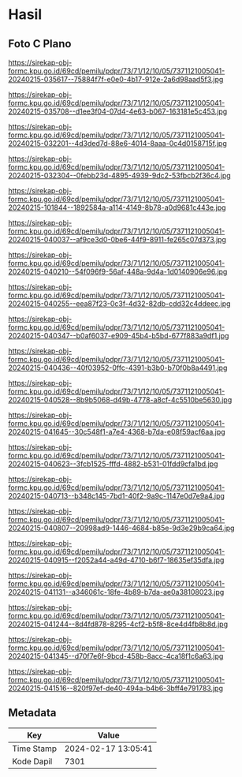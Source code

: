 # Hasil

## Foto C Plano

https://sirekap-obj-formc.kpu.go.id/69cd/pemilu/pdpr/73/71/12/10/05/7371121005041-20240215-035617--75884f7f-e0e0-4b17-912e-2a6d98aad5f3.jpg

https://sirekap-obj-formc.kpu.go.id/69cd/pemilu/pdpr/73/71/12/10/05/7371121005041-20240215-035708--d1ee3f04-07d4-4e63-b067-163181e5c453.jpg

https://sirekap-obj-formc.kpu.go.id/69cd/pemilu/pdpr/73/71/12/10/05/7371121005041-20240215-032201--4d3ded7d-88e6-4014-8aaa-0c4d0158715f.jpg

https://sirekap-obj-formc.kpu.go.id/69cd/pemilu/pdpr/73/71/12/10/05/7371121005041-20240215-032304--0febb23d-4895-4939-9dc2-53fbcb2f36c4.jpg

https://sirekap-obj-formc.kpu.go.id/69cd/pemilu/pdpr/73/71/12/10/05/7371121005041-20240215-101844--1892584a-a114-4149-8b78-a0d9681c443e.jpg

https://sirekap-obj-formc.kpu.go.id/69cd/pemilu/pdpr/73/71/12/10/05/7371121005041-20240215-040037--af9ce3d0-0be6-44f9-8911-fe265c07d373.jpg

https://sirekap-obj-formc.kpu.go.id/69cd/pemilu/pdpr/73/71/12/10/05/7371121005041-20240215-040210--54f096f9-56af-448a-9d4a-1d0140906e96.jpg

https://sirekap-obj-formc.kpu.go.id/69cd/pemilu/pdpr/73/71/12/10/05/7371121005041-20240215-040255--eea87f23-0c3f-4d32-82db-cdd32c4ddeec.jpg

https://sirekap-obj-formc.kpu.go.id/69cd/pemilu/pdpr/73/71/12/10/05/7371121005041-20240215-040347--b0af6037-e909-45b4-b5bd-677f883a9df1.jpg

https://sirekap-obj-formc.kpu.go.id/69cd/pemilu/pdpr/73/71/12/10/05/7371121005041-20240215-040436--40f03952-0ffc-4391-b3b0-b70f0b8a4491.jpg

https://sirekap-obj-formc.kpu.go.id/69cd/pemilu/pdpr/73/71/12/10/05/7371121005041-20240215-040528--8b9b5068-d49b-4778-a8cf-4c5510be5630.jpg

https://sirekap-obj-formc.kpu.go.id/69cd/pemilu/pdpr/73/71/12/10/05/7371121005041-20240215-041645--30c548f1-a7e4-4368-b7da-e08f59acf6aa.jpg

https://sirekap-obj-formc.kpu.go.id/69cd/pemilu/pdpr/73/71/12/10/05/7371121005041-20240215-040623--3fcb1525-fffd-4882-b531-01fdd9cfa1bd.jpg

https://sirekap-obj-formc.kpu.go.id/69cd/pemilu/pdpr/73/71/12/10/05/7371121005041-20240215-040713--b348c145-7bd1-40f2-9a9c-1147e0d7e9a4.jpg

https://sirekap-obj-formc.kpu.go.id/69cd/pemilu/pdpr/73/71/12/10/05/7371121005041-20240215-040807--20998ad9-1446-4684-b85e-9d3e29b9ca64.jpg

https://sirekap-obj-formc.kpu.go.id/69cd/pemilu/pdpr/73/71/12/10/05/7371121005041-20240215-040915--f2052a44-a49d-4710-b6f7-18635ef35dfa.jpg

https://sirekap-obj-formc.kpu.go.id/69cd/pemilu/pdpr/73/71/12/10/05/7371121005041-20240215-041131--a346061c-18fe-4b89-b7da-ae0a38108023.jpg

https://sirekap-obj-formc.kpu.go.id/69cd/pemilu/pdpr/73/71/12/10/05/7371121005041-20240215-041244--8d4fd878-8295-4cf2-b5f8-8ce4d4fb8b8d.jpg

https://sirekap-obj-formc.kpu.go.id/69cd/pemilu/pdpr/73/71/12/10/05/7371121005041-20240215-041345--d70f7e6f-9bcd-458b-8acc-4ca18f1c6a63.jpg

https://sirekap-obj-formc.kpu.go.id/69cd/pemilu/pdpr/73/71/12/10/05/7371121005041-20240215-041516--820f97ef-de40-494a-b4b6-3bff4e791783.jpg


## Metadata

| Key        | Value               |
| ---------- | ------------------- |
| Time Stamp | 2024-02-17 13:05:41 |
| Kode Dapil | 7301                |



